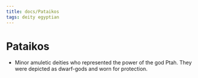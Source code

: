```yaml
---
title: docs/Pataikos
tags: deity egyptian
---
```


# Pataikos
- Minor amuletic deities who represented the power of the god Ptah. They were depicted as dwarf-gods and worn for protection.
